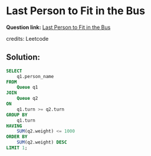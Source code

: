 # Last Person to Fit in the Bus

**Question link:** [Last Person to Fit in the Bus](https://leetcode.com/problems/last-person-to-fit-in-the-bus/description/)

credits: Leetcode

## Solution:
```sql
SELECT 
    q1.person_name
FROM 
    Queue q1 
JOIN 
    Queue q2 
ON 
    q1.turn >= q2.turn
GROUP BY 
    q1.turn
HAVING 
    SUM(q2.weight) <= 1000
ORDER BY
    SUM(q2.weight) DESC
LIMIT 1;
```